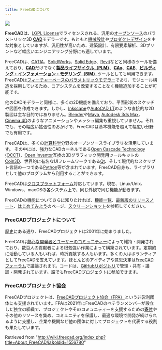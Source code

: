 ```yaml
---
title: FreeCADについて
---
```

![](/images/Freecad_default.jpg)

**FreeCAD**は、[LGPL License](/License/ja "License/ja")でライセンスされる、汎用の[オープンソース](https://ja.wikipedia.org/wiki/%E3%82%AA%E3%83%BC%E3%83%97%E3%83%B3%E3%82%BD%E3%83%BC%E3%82%B9)のパラメトリック3D [**CAD**](https://ja.wikipedia.org/wiki/CAD)モデラーです。もともと[機械設計](https://ja.wikipedia.org/wiki/%E6%A9%9F%E6%A2%B0%E5%B7%A5%E5%AD%A6)や[プロダクトデザイン](https://ja.wikipedia.org/wiki/%E3%83%97%E3%83%AD%E3%83%80%E3%82%AF%E3%83%88%E3%83%87%E3%82%B6%E3%82%A4%E3%83%B3)を主な対象としていますが、汎用性が高いため、建築設計、有限要素解析、3Dプリントなど幅広いエンジニアリング分野にも適しています。

FreeCADは、[CATIA](https://ja.wikipedia.org/wiki/CATIA)、[SolidWorks](https://ja.wikipedia.org/wiki/SolidWorks)、[Solid Edge](https://ja.wikipedia.org/wiki/Solid_Edge)、[Revit](https://ja.wikipedia.org/wiki/Revit)などと同様のツールを備えており、[**CAD**](https://ja.wikipedia.org/wiki/CAD)だけでなく[**製品ライフサイクル（PLM）**](https://ja.wikipedia.org/wiki/%E8%A3%BD%E5%93%81%E3%83%A9%E3%82%A4%E3%83%95%E3%82%B5%E3%82%A4%E3%82%AF%E3%83%AB)、[**CAx**](http://en.wikipedia.org/wiki/CAx)、[**CAE**](https://ja.wikipedia.org/wiki/CAE)、[**ビルディング・インフォメーション・モデリング（BIM）**](https://ja.wikipedia.org/wiki/BIM)ツールとしても利用できます。FreeCADは[フィーチャーベースのパラメトリックモデラー](http://en.wikipedia.org/wiki/Parametric_feature_based_modeler)であり、モジュール構造を採用しているため、コアシステムを改変することなく機能追加することが可能です。

他のCADモデラーと同様に、多くの2D機能を備えており、平面形状のスケッチや図面を作成できます。しかし、[Inkscape](https://inkscape.org/)や[AutoCAD LT](http://en.wikipedia.org/wiki/AutoCAD#AutoCAD_LT)のような直接的な2D製図は主な目的ではありません。[Blender](https://www.blender.org/)や[Maya](https://ja.wikipedia.org/wiki/Maya), [Autodesk 3ds Max](https://ja.wikipedia.org/wiki/3ds_Max)、[Cinema 4D](https://ja.wikipedia.org/wiki/CINEMA_4D)のようなアニメーションやメッシュ編集も重視していません。それでも、その幅広い拡張性のおかげで、FreeCADは基本機能を超えて幅広い分野でも有用です。

FreeCADは、多くの[計算科学](https://ja.wikipedia.org/wiki/%E8%A8%88%E7%AE%97%E7%A7%91%E5%AD%A6)分野のオープンソースライブラリを活用しています。
その中には、強力なCADカーネルである[Open Cascade Technology (OCCT)](http://OpenCascade.org)、[Open Inventor](https://ja.wikipedia.org/wiki/Open_Inventor)互換の3Dグラフィック開発用ツールキットの[Coin3D](https://github.com/coin3d/coin/wiki)、世界的に有名なUIフレームワークである[Qt](http://www.qt.io/)、そして現代的なスクリプト言語の一つである[Python](http://www.python.org)等が含まれています。FreeCAD自身も、ライブラリとして他のプログラムから利用することができます。

FreeCADは[クロスプラットフォーム](https://ja.wikipedia.org/wiki/%E3%82%AF%E3%83%AD%E3%82%B9%E3%83%97%E3%83%A9%E3%83%83%E3%83%88%E3%83%95%E3%82%A9%E3%83%BC%E3%83%A0)対応しています。現在、Linux/Unix、Windows、macOSの各システム上で、同じ外観で同じ機能が動きます。

FreeCADの機能についてさらに知りたければ、[機能一覧](/Feature_list/ja "Feature list/ja")、[最新版のリリースノート](/Feature_list/ja#Release_notes "Feature list/ja")、[はじめてみよう](/Getting_started/ja "Getting started/ja")のページ、[スクリーンショット](/Screenshots/ja "Screenshots/ja")を参照してください。

### FreeCADプロジェクトについて

[歴史](/History/ja "History/ja")にある通り、FreeCADプロジェクトは2001年に始まりました。

FreeCADは[熱心な開発者とユーザーのコミュニティー](/Contributors/ja "Contributors/ja")によって維持・開発されており、数百人の貢献者による根気強い作業によって構築されています。定期的に活動している人もいれば、時折貢献する人もいます。多くの人はボランティアとしてFreeCADを支えています。ほとんどのアイディアや意思決定は[FreeCADフォーラム](http://forum.freecad.org)で議論されます。コードは、[GitHubリポジトリ](https://github.com/FreeCAD/FreeCAD)で管理・共有・議論・開発されています。誰でも[FreeCADプロジェクトに参加できます](/Help_FreeCAD/ja "Help FreeCAD/ja")。

### FreeCADプロジェクト協会

FreeCADプロジェクトは、[FreeCADプロジェクト協会（FPA）](https://fpa.freecad.org)という非営利団体にも支援されています。FPAは2021年にFreeCADのベテランメンバーが設立した独立の組織で、プロジェクトやそのコミュニティーを支援するための[寄付](/Donate/ja "Donate/ja")やその他のリソースを集め、コミュニティを保護し、最適な環境で開発が続けられるように支援し、企業や機関など他の団体に対してプロジェクトを代表する役割も果たしています。

Retrieved from "<http://wiki.freecad.org/index.php?title=About_FreeCAD/ja&oldid=1556780>"